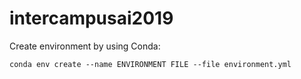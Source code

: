 # intercampusai2019

Create environment by using Conda:
```
conda env create --name ENVIRONMENT FILE --file environment.yml
```
